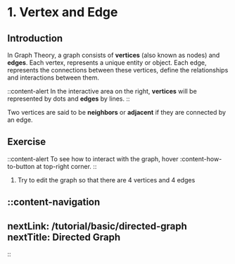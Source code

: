 # 1. Vertex and Edge

## Introduction

In Graph Theory, a graph consists of **vertices** (also known as nodes) and **edges**. Each vertex, represents a unique entity or object. Each edge, represents the connections between these vertices, define the relationships and interactions between them.

::content-alert
In the interactive area on the right, **vertices** will be represented by dots and **edges** by lines.
::

Two vertices are said to be **neighbors** or **adjacent** if they are connected by an edge.

## Exercise

::content-alert
To see how to interact with the graph, hover :content-how-to-button at top-right corner.
::

1. Try to edit the graph so that there are 4 vertices and 4 edges

<!-- TODO: Adjust pagination -->
::content-navigation
---
nextLink: /tutorial/basic/directed-graph
nextTitle: Directed Graph
---
::